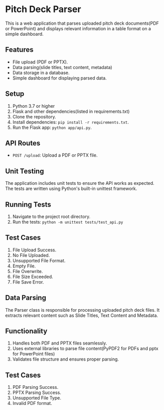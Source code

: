 # Pitch Deck Parser

This is a web application that parses uploaded pitch deck documents(PDF or PowerPoint) and displays relevant information
in a table format on a simple dashboard.

## Features
- File upload (PDF or PPTX).
- Data parsing(slide titles, text content, metadata)
- Data storage in a database.
- Simple dashboard for displaying parsed data.

## Setup
1. Python 3.7 or higher
2. Flask and other dependencies(listed in requirements.txt)
3. Clone the repository.
4. Install dependencies: `pip install -r requirements.txt`.
5. Run the Flask app: `python app/api.py`.

## API Routes
- `POST /upload`: Upload a PDF or PPTX file.

## Unit Testing
The application includes unit tests to ensure the API works as expected. The tests are written using Python's built-in 
unittest framework.

## Running Tests
1. Navigate to the project root directory.
2. Run the tests: `python -m unittest tests/test_api.py`

## Test Cases
1. File Upload Success.
2. No File Uploaded.
3. Unsupported File Format.
4. Empty File.
5. File Overwrite.
6. File Size Exceeded.
7. File Save Error.

## Data Parsing
The Parser class is responsible for processing uploaded pitch deck files.
It extracts relevant content such as Slide Titles, Text Content and Metadata.

## Functionality
1. Handles both PDF and PPTX files seamlessly.
2. Uses external libraries to parse file content(PyPDF2 for PDFs and pptx for PowerPoint files)
3. Validates file structure and ensures proper parsing.

## Test Cases
1. PDF Parsing Success.
2. PPTX Parsing Success.
3. Unsupported File Type.
4. Invalid PDF format.